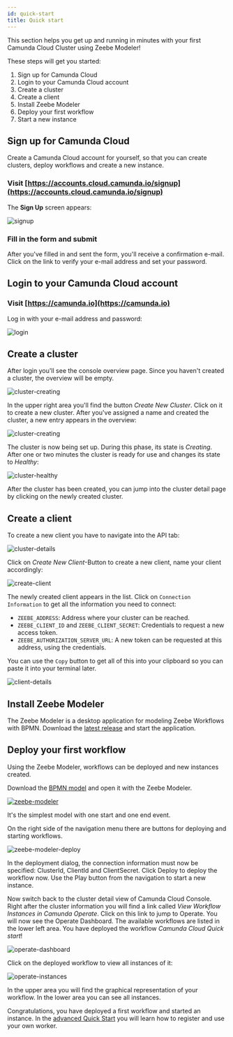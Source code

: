 ```yaml
---
id: quick-start
title: Quick start
---
```


This section helps you get up and running in minutes with your first Camunda Cloud Cluster using Zeebe Modeler!

These steps will get you started:

1. Sign up for Camunda Cloud
2. Login to your Camunda Cloud account
3. Create a cluster
4. Create a client
5. Install Zeebe Modeler
6. Deploy your first workflow
7. Start a new instance

## Sign up for Camunda Cloud

Create a Camunda Cloud account for yourself, so that you can create clusters, deploy workflows and create a new instance.

### Visit [https://accounts.cloud.camunda.io/signup](https://accounts.cloud.camunda.io/signup)

The **Sign Up** screen appears:

![signup](assets/signup.png)

### Fill in the form and submit

After you've filled in and sent the form, you'll receive a confirmation e-mail. Click on the link to verify your e-mail address and set your password.

## Login to your Camunda Cloud account

### Visit [https://camunda.io](https://camunda.io)

Log in with your e-mail address and password:

![login](./assets/login.png)

## Create a cluster

After login you'll see the console overview page. Since you haven't created a cluster, the overview will be empty.

![cluster-creating](assets/cluster-overview-empty.png)

In the upper right area you'll find the button _Create New Cluster_. Click on it to create a new cluster. After you've assigned a name and created the cluster, a new entry appears in the overview:

![cluster-creating](assets/cluster-overview-new-cluster-creating.png)

The cluster is now being set up. During this phase, its state is _Creating_. After one or two minutes the cluster is ready for use and changes its state to _Healthy_:

![cluster-healthy](assets/cluster-overview-new-cluster-healthy.png)

After the cluster has been created, you can jump into the cluster detail page by clicking on the newly created cluster.

## Create a client

To create a new client you have to navigate into the API tab:

![cluster-details](./assets/cluster-detail-clients.png)

Click on _Create New Client_-Button to create a new client, name your client accordingly:

![create-client](./assets/cluster-details-create-client.png)

The newly created client appears in the list. Click on `Connection Information` to get all the information you need to connect:

- `ZEEBE_ADDRESS`: Address where your cluster can be reached.
- `ZEEBE_CLIENT_ID` and `ZEEBE_CLIENT_SECRET`: Credentials to request a new access token.
- `ZEEBE_AUTHORIZATION_SERVER_URL`: A new token can be requested at this address, using the credentials.

You can use the `Copy` button to get all of this into your clipboard so you can paste it into your terminal later.

![client-details](assets/cluster-details-client-details.png)

## Install Zeebe Modeler

The Zeebe Modeler is a desktop application for modeling Zeebe Workflows with BPMN. Download the [latest release](https://github.com/zeebe-io/zeebe-modeler/releases) and start the application.

## Deploy your first workflow

Using the Zeebe Modeler, workflows can be deployed and new instances created.

Download the [BPMN model](assets/gettingstarted_quickstart.bpmn) and open it with the Zeebe Modeler.

[![zeebe-modeler](assets/zeebe-modeler.png)](./assets/gettingstarted_quickstart.bpmn)

It's the simplest model with one start and one end event.

On the right side of the navigation menu there are buttons for deploying and starting workflows.

![zeebe-modeler-deploy](assets/zeebe-modeler-deploy.png)

In the deployment dialog, the connection information must now be specified: ClusterId, ClientId and ClientSecret. Click Deploy to deploy the workflow now. Use the Play button from the navigation to start a new instance.

Now switch back to the cluster detail view of Camunda Cloud Console. Right after the cluster information you will find a link called _View Workflow Instances in Camunda Operate_. Click on this link to jump to Operate. You will now see the Operate Dashboard. The available workflows are listed in the lower left area. You have deployed the workflow _Camunda Cloud Quick start_!

![operate-dashboard](./assets/operate-dashboard.png)

Click on the deployed workflow to view all instances of it:

![operate-instances](assets/operate-instances.png)

In the upper area you will find the graphical representation of your workflow. In the lower area you can see all instances.

Congratulations, you have deployed a first workflow and started an instance. In the [advanced Quick Start](./connectzeebe_cli-zbctl.md) you will learn how to register and use your own worker.
